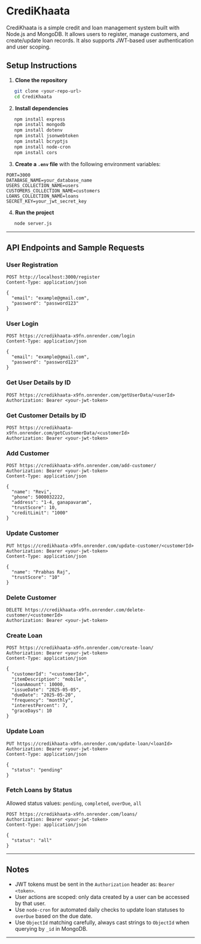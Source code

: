 # CrediKhaata

CrediKhaata is a simple credit and loan management system built with Node.js and MongoDB. It allows users to register, manage customers, and create/update loan records. It also supports JWT-based user authentication and user scoping.

## Setup Instructions

1. **Clone the repository**

```bash
   git clone <your-repo-url>
   cd CrediKhaata
```

2. **Install dependencies**

```bash
   npm install express
   npm install mongodb
   npm install dotenv
   npm install jsonwebtoken
   npm install bcryptjs
   npm install node-cron
   npm install cors
```

3. **Create a `.env` file** with the following environment variables:

```
PORT=3000
DATABASE_NAME=your_database_name
USERS_COLLECTION_NAME=users
CUSTOMERS_COLLECTION_NAME=customers
LOANS_COLLECTION_NAME=loans
SECRET_KEY=your_jwt_secret_key
```

4. **Run the project**

```bash
   node server.js
```

---

## API Endpoints and Sample Requests

### User Registration

```http
POST http://localhost:3000/register
Content-Type: application/json

{
  "email": "example@gmail.com",
  "password": "password123"
}
```

### User Login

```http
POST https://credikhaata-x9fn.onrender.com/login
Content-Type: application/json

{
  "email": "example@gmail.com",
  "password": "password123"
}
```

### Get User Details by ID

```http
POST https://credikhaata-x9fn.onrender.com/getUserData/<userId>
Authorization: Bearer <your-jwt-token>
```

### Get Customer Details by ID

```http
POST https://credikhaata-x9fn.onrender.com/getCustomerData/<customerId>
Authorization: Bearer <your-jwt-token>
```

### Add Customer

```http
POST https://credikhaata-x9fn.onrender.com/add-customer/
Authorization: Bearer <your-jwt-token>
Content-Type: application/json

{
  "name": "Revi",
  "phone": 5000032222,
  "address": "1-4, ganapavaram",
  "trustScore": 10,
  "creditLimit": "1000"
}
```

### Update Customer

```http
PUT https://credikhaata-x9fn.onrender.com/update-customer/<customerId>
Authorization: Bearer <your-jwt-token>
Content-Type: application/json

{
  "name": "Prabhas Raj",
  "trustScore": "10"
}
```

### Delete Customer

```http
DELETE https://credikhaata-x9fn.onrender.com/delete-customer/<customerId>
Authorization: Bearer <your-jwt-token>
```

### Create Loan

```http
POST https://credikhaata-x9fn.onrender.com/create-loan/
Authorization: Bearer <your-jwt-token>
Content-Type: application/json

{
  "customerId": "<customerId>",
  "itemDescription": "mobile",
  "loanAmount": 10000,
  "issueDate": "2025-05-05",
  "dueDate": "2025-05-20",
  "frequency": "monthly",
  "interestPercent": 7,
  "graceDays": 10
}
```

### Update Loan

```http
PUT https://credikhaata-x9fn.onrender.com/update-loan/<loanId>
Authorization: Bearer <your-jwt-token>
Content-Type: application/json

{
  "status": "pending"
}
```

### Fetch Loans by Status

Allowed status values: `pending`, `completed`, `overDue`, `all`

```http
POST https://credikhaata-x9fn.onrender.com/loans/
Authorization: Bearer <your-jwt-token>
Content-Type: application/json

{
  "status": "all"
}
```

---

## Notes

* JWT tokens must be sent in the `Authorization` header as: `Bearer <token>`.
* User actions are scoped: only data created by a user can be accessed by that user.
* Use `node-cron` for automated daily checks to update loan statuses to `overDue` based on the due date.
* Use `ObjectId` matching carefully, always cast strings to `ObjectId` when querying by `_id` in MongoDB.

---
